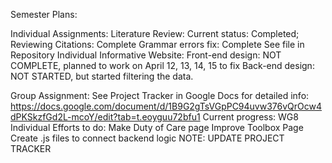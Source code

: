 Semester Plans:

Individual Assignments:
  Literature Review:
    Current status: Completed; Reviewing
    Citations: Complete
    Grammar errors fix: Complete
    See file in Repository
  Individual Informative Website:
    Front-end design: NOT COMPLETE, planned to work on April 12, 13, 14, 15 to fix
    Back-end design: NOT STARTED, but started filtering the data.

Group Assignment: 
  See Project Tracker in Google Docs for detailed info:
    https://docs.google.com/document/d/1B9G2gTsVGpPC94uvw376vQrOcw4dPKSkzfGd2L-mcoY/edit?tab=t.eoyguu72bfu1
  Current progress: WG8
  Individual Efforts to do:
    Make Duty of Care page
    Improve Toolbox Page
    Create .js files to connect backend logic
NOTE: UPDATE PROJECT TRACKER
